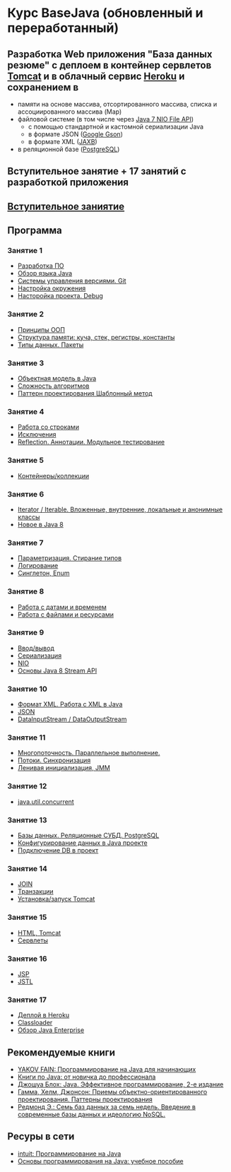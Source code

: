 # Курс BaseJava (обновленный и переработанный)

## Разработка Web приложения "База данных резюме" с деплоем в контейнер сервлетов [Tomcat](http://tomcat.apache.org/) и в облачный сервис [Heroku](https://www.heroku.com/) и сохранением в
- памяти на основе массива, отсортированного массива, списка и ассоциированного массива (Map)
- файловой системе (в том числе через [Java 7 NIO File API](http://www.quizful.net/post/java-nio-tutorial))
  - с помощью стандартной и кастомной сериализации Java
  -  в формате JSON  ([Google Gson](https://github.com/google/gson))
  -  в формате XML ([JAXB](https://ru.wikipedia.org/wiki/Java_Architecture_for_XML_Binding))
 - в реляционной базе ([PostgreSQL](https://ru.wikipedia.org/wiki/PostgreSQL)) 
 
## Вступительное занятие + 17 занятий с разработкой приложения 

## [Вступительное заниятие](lesson/intro.md)

## Программа
### Занятие 1
 - [Разработка ПО](lesson/lesson1.md#Разработка-ПО)
 - [Обзор языка Java](lesson/lesson1.md#Обзор-языка-java)
 - [Системы управления версиями. Git](lesson/lesson1.md#Системы-управления-версиями-git)
 - [Настройка окружения](lesson/lesson1.md#Настройка-окружения)
 - [Насторойка проекта. Debug](lesson/lesson1.md#Насторойка-проекта-debug)

### Занятие 2
 - [Принципы ООП](lesson/lesson2.md#Принципы-ООП)
 - [Структура памяти: куча, стек, регистры, константы](lesson/lesson2.md#Структура-памяти-куча-стек-регистры-константы)
 - [Типы данных. Пакеты](lesson/lesson2.md#Типы-данных-Пакеты)

### Занятие 3
 - [Объектная модель в Java](lesson/lesson3.md#Объектная-модель-в-java)
 - [Сложность алгоритмов](lesson/lesson3.md#Сложность-алгоритмов)
 - [Паттерн проектирования Шаблонный метод](https://github.com/JavaOPs/JavaSE-Web/blob/master/lesson/lesson3.md#Паттерн-проектирования-Шаблонный-метод)
 
### Занятие 4
 - [Работа со строками](lesson/lesson4.md#Работа-со-строками)
 - [Исключения](lesson/lesson4.md#Исключения)
 - [Reflection. Аннотации. Модульное тестирование](lesson/lesson4.md#reflection-Аннотации-Модульное-тестирование)

### Занятие 5
 - [Контейнеры/коллекции](lesson/lesson5.md#Контейнерыколлекции)
 
### Занятие 6
 - [Iterator / Iterable. Вложенные, внутренние, локальные и анонимные классы](lesson/lesson6.md#iterator--iterable-Вложенные-внутренние-локальные-и-анонимные-классы)
 - [Новое в Java 8](lesson/lesson6.md#Новое-в-java-8)

### Занятие 7
 - [Параметризация. Стирание типов](lesson/lesson7.md#Параметризация-Стирание-типов)
 - [Логирование](lesson/lesson7.md#Логирование)
 - [Синглетон, Enum](lesson/lesson7.md#Синглетон-enum)

### Занятие 8
 - [Работа с датами и временем](lesson/lesson8.md#Работа-с-датами-и-временем)
 - [Работа с файлами и ресурсами](lesson/lesson8.md#Работа-с-файлами-и-ресурсами)

### Занятие 9
 - [Ввод/вывод](lesson/lesson9.md#Вводвывод)
 - [Сериализация](lesson/lesson9.md#Сериализация)
 - [NIO](lesson/lesson9.md#nio)
 - [Основы Java 8 Stream API](lesson/lesson9.md#Основы-java-8-stream-api) 

### Занятие 10
 - [Формат XML. Работа с XML в Java](lesson/lesson10.md#Формат-xml-Работа-с-xml-в-java)
 - [JSON](lesson/lesson10.md#json)
 - [DataInputStream / DataOutputStream](lesson/lesson10.md#datainputstream--dataoutputstream)

### Занятие 11
 - [Многопоточность. Параллельное выполнение.](lesson/lesson11.md#Многопоточность-Параллельное-выполнение)
 - [Потоки. Синхронизация](lesson/lesson11.md#Потоки-Синхронизация)
 - [Ленивая инициализация, JMM](lesson/lesson11.md#Ленивая-инициализация-jmm)
 
### Занятие 12
 - [java.util.concurrent](lesson/lesson12.md#javautilconcurrent)

### Занятие 13
 - [Базы данных. Реляционные СУБД. PostgreSQL](lesson/lesson13.md#Базы-данных-Реляционные-СУБД-postgresql)
 - [Конфигурирование данных в Java проекте](lesson/lesson13.md#Конфигурирование-данных-в-java-проекте)
 - [Подключение DB в проект](lesson/lesson13.md#Подключение-db-в-проект)

### Занятие 14
 - [JOIN](lesson/lesson14.md#join)
 - [Транзакции](lesson/lesson14.md#Транзакции)
 - [Установка/запуск Tomcat](lesson/lesson14.md#Установказапуск-tomcat)

### Занятие 15
 - [HTML, Tomcat](lesson/lesson15.md#html-tomcat)
 - [Сервлеты](lesson/lesson15.md#Сервлеты)
 
### Занятие 16
 - [JSP](lesson/lesson16.md#jsp)
 - [JSTL](lesson/lesson16.md#jstl)
 
### Занятие 17
 - [Деплой в Heroku](lesson/lesson17.md#Деплой-в-heroku)
 - [Classloader](lesson/lesson17.md#classloader)
 - [Обзор Java Enterprise](lesson/lesson17.md#Обзор-java-enterprise)

## Рекомендуемые книги
- <a href="http://myflex.org/books/java4kids/java4kids.htm">YAKOV FAIN: Программирование на Java для начинающих</a>
- <a href="https://habrahabr.ru/post/153373/">Книги по Java: от новичка до профессионала</a>
- <a href="http://scanlibs.com/java-effektivnoe-programmirovanie-2-e-izdanie">Джошуа Блох: Java. Эффективное программирование, 2-е издание</a>
- <a href="http://www.labirint.ru/books/87603/">Гамма, Хелм, Джонсон: Приемы объектно-ориентированного проектирования. Паттерны проектирования</a>
- <a href="http://www.bookvoed.ru/book?id=639284">Редмонд Э.: Семь баз данных за семь недель. Введение в современные базы данных и идеологию NoSQL.</a>

##  Ресуры в сети
- <a href="http://www.intuit.ru/studies/courses/16/16/info">intuit: Программирование на Java</a>
- <a href="http://sernam.ru/book_java.php">Основы программирования на Java: учебное пособие</a>
